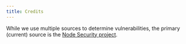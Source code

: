 ```yaml
---
title: Credits
---
```


While we use multiple sources to determine vulnerabilities, the primary (current) source is the <a href="http://nodesecurity.io">Node Security project</a>.
